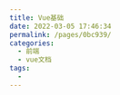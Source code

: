 ```yaml
---
title: Vue基础
date: 2022-03-05 17:46:34
permalink: /pages/0bc939/
categories:
  - 前端
  - vue文档
tags:
  - 
---
```

